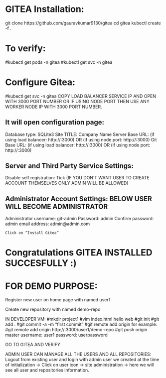 <h1> GITEA Installation: </h1>
git clone https://github.com/gauravkumar9130/gitea
cd gitea
kubectl create -f .

<h1> To verify: </h1>
#kubectl get pods -n gitea
#kubectl get svc -n gitea

<h1> Configure Gitea: </h1>
#kubectl get svc -n gitea
COPY LOAD BALANCER SERVICE IP AND OPEN WITH 3000 PORT NUMBER OR IF USING NODE PORT THEN USE ANY WORKER NODE IP WITH 3000 PORT NUMBER.

<h2> It will open configuration page: </h2> 
Database type: SQLite3
Site TITLE: Company Name
Server Base URL: (if using load balancer: http://<LOAD BALANCER IP>:3000) OR (if using node port: http://<ANY WOKER IP>:3000)
Git Base URL: (if using load balancer: http://<LOAD BALANCER IP>:3000) OR (if using node port: http://<ANY WOKER IP>:3000)

<h2> Server and Third Party Service Settings: </h2>
Disable self registration: Tick (IF YOU DON’T WANT USER TO CREATE ACCOUNT THEMSELVES ONLY ADMIN WILL BE ALLOWED)

<h2> Administrator Account Settings: BELOW USER WILL BECOME ADMINISTRATOR </h2>
	Administrator username: git-admin
	Password: admin
	Confirm password: admin
	email address: admin@admin.com

	Click on “Install Gitea”

<h1> Congratulations GITEA INSTALLED SUCCESFULLY :) </h1>


	
	 
<h1> FOR DEMO PURPOSE: </h1>
Register new user on home page with named user1

Create new repository with named demo-repo

IN DEVELOPER VM:
#mkdir project1
#vim index.html
hello web 
#git init
#git add .
#git commit -a -m “first commit”
#git remote add origin <REPOSITORY URL> 
	for example: #git remote add origin http://<LOAD BALANCER OR ANY WORKER IP>:3000/user1/demo-repo
#git push origin master
username: user1
password: userpassword

GO TO GITEA AND VERIFY


ADMIN USER CAN MANAGE ALL THE USERS AND ALL REPOSITORIES:
Logout from existing user and login with admin user we created at the time of initialization -> Click on user icon -> site administration -> here we will see all user and repositories information.
